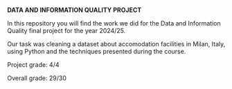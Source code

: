 **DATA AND INFORMATION QUALITY PROJECT**

In this repository you will find the work we did for the Data and Information Quality final project for the year 2024/25.

Our task was cleaning a dataset about accomodation facilities in Milan, Italy, using Python and the techniques presented during the course.

Project grade: 4/4

Overall grade: 29/30
